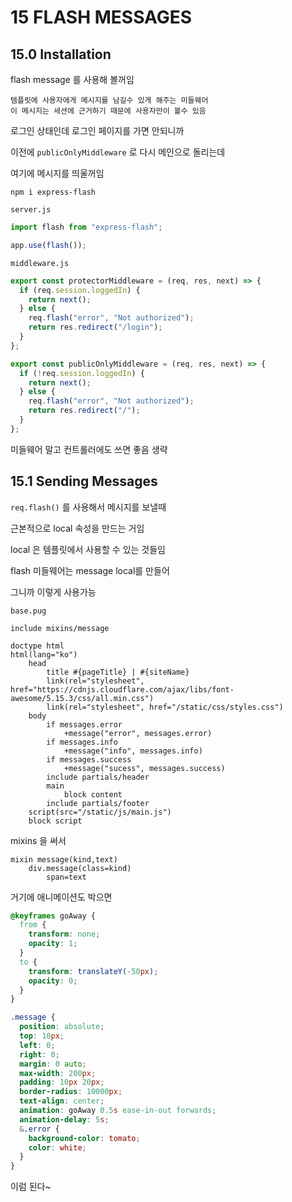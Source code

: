 # 15 FLASH MESSAGES

## 15.0 Installation

flash message 를 사용해 볼꺼임

    템플릿에 사용자에게 메시지를 남길수 있게 해주는 미들웨어
    이 메시지는 세션에 근거하기 때문에 사용자만이 볼수 있음

로그인 상태인데 로그인 페이지를 가면 안되니까

이전에 `publicOnlyMiddleware` 로 다시 메인으로 돌리는데

여기에 메시지를 띄울꺼임

```
npm i express-flash
```

`server.js`

```js
import flash from "express-flash";

app.use(flash());
```

`middleware.js`

```js
export const protectorMiddleware = (req, res, next) => {
  if (req.session.loggedIn) {
    return next();
  } else {
    req.flash("error", "Not authorized");
    return res.redirect("/login");
  }
};

export const publicOnlyMiddleware = (req, res, next) => {
  if (!req.session.loggedIn) {
    return next();
  } else {
    req.flash("error", "Not authorized");
    return res.redirect("/");
  }
};
```

미들웨어 말고 컨트롤러에도 쓰면 좋음 생략

## 15.1 Sending Messages

`req.flash()` 를 사용해서 메시지를 보낼때

근본적으로 local 속성을 만드는 거임

local 은 템플릿에서 사용할 수 있는 것들임

flash 미들웨어는 message local를 만들어

그니까 이렇게 사용가능

`base.pug`

```pug
include mixins/message

doctype html
html(lang="ko")
    head
        title #{pageTitle} | #{siteName}
        link(rel="stylesheet", href="https://cdnjs.cloudflare.com/ajax/libs/font-awesome/5.15.3/css/all.min.css")
        link(rel="stylesheet", href="/static/css/styles.css")
    body
        if messages.error
            +message("error", messages.error)
        if messages.info
            +message("info", messages.info)
        if messages.success
            +message("sucess", messages.success)
        include partials/header
        main
            block content
        include partials/footer
    script(src="/static/js/main.js")
    block script

```

mixins 을 써서

```pug
mixin message(kind,text)
    div.message(class=kind)
        span=text
```

거기에 애니메이션도 박으면

```scss
@keyframes goAway {
  from {
    transform: none;
    opacity: 1;
  }
  to {
    transform: translateY(-50px);
    opacity: 0;
  }
}

.message {
  position: absolute;
  top: 10px;
  left: 0;
  right: 0;
  margin: 0 auto;
  max-width: 200px;
  padding: 10px 20px;
  border-radius: 10000px;
  text-align: center;
  animation: goAway 0.5s ease-in-out forwards;
  animation-delay: 5s;
  &.error {
    background-color: tomato;
    color: white;
  }
}
```

이럼 된다~
